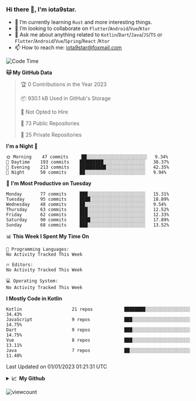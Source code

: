 ### Hi there 👋, I'm iota9star.

- 🌱 I’m currently learning `Rust` and more interesting things.
- 👯 I’m looking to collaborate on `Flutter`/`Android`/`Vue`/`Ktor`
- 💬 Ask me about anything related to `Kotlin`/`Dart`/`Java`/`JS`/`TS` or `Flutter`/`Android`/`Vue`/`Spring`/`React`
  /`Ktor`
- 📫 How to reach me: [iota9star@foxmail.com](iota9star@foxmail.com)



<!--START_SECTION:waka-->
![Code Time](http://img.shields.io/badge/Code%20Time-3%2C090%20hrs%2054%20mins-blue)

**🐱 My GitHub Data** 

> 🏆 0 Contributions in the Year 2023
 > 
> 📦 930.1 kB Used in GitHub's Storage 
 > 
> 🚫 Not Opted to Hire
 > 
> 📜 73 Public Repositories 
 > 
> 🔑 25 Private Repositories  
 > 
**I'm a Night 🦉** 

```text
🌞 Morning    47 commits     ██░░░░░░░░░░░░░░░░░░░░░░░   9.34% 
🌆 Daytime    193 commits    █████████░░░░░░░░░░░░░░░░   38.37% 
🌃 Evening    213 commits    ██████████░░░░░░░░░░░░░░░   42.35% 
🌙 Night      50 commits     ██░░░░░░░░░░░░░░░░░░░░░░░   9.94%

```
📅 **I'm Most Productive on Tuesday** 

```text
Monday       77 commits     ███░░░░░░░░░░░░░░░░░░░░░░   15.31% 
Tuesday      95 commits     ████░░░░░░░░░░░░░░░░░░░░░   18.89% 
Wednesday    48 commits     ██░░░░░░░░░░░░░░░░░░░░░░░   9.54% 
Thursday     63 commits     ███░░░░░░░░░░░░░░░░░░░░░░   12.52% 
Friday       62 commits     ███░░░░░░░░░░░░░░░░░░░░░░   12.33% 
Saturday     90 commits     ████░░░░░░░░░░░░░░░░░░░░░   17.89% 
Sunday       68 commits     ███░░░░░░░░░░░░░░░░░░░░░░   13.52%

```


📊 **This Week I Spent My Time On** 

```text
💬 Programming Languages: 
No Activity Tracked This Week

🔥 Editors: 
No Activity Tracked This Week

💻 Operating System: 
No Activity Tracked This Week

```

**I Mostly Code in Kotlin** 

```text
Kotlin                   21 repos            ████████░░░░░░░░░░░░░░░░░   34.43% 
JavaScript               9 repos             ███░░░░░░░░░░░░░░░░░░░░░░   14.75% 
Dart                     9 repos             ███░░░░░░░░░░░░░░░░░░░░░░   14.75% 
Vue                      8 repos             ███░░░░░░░░░░░░░░░░░░░░░░   13.11% 
Java                     7 repos             ██░░░░░░░░░░░░░░░░░░░░░░░   11.48%

```



 Last Updated on 01/01/2023 01:21:31 UTC
<!--END_SECTION:waka-->

<details>
  <summary><b>📈&nbsp;&nbsp;My Github</b></summary>
  <br>
  <img src='https://github-profile-trophy.vercel.app/?username=iota9star'>
  <img src='https://bad-apple-github-readme.vercel.app/api?show_bg=1&username=iota9star&hide_title=true'>
  <img src='http://cr-skills-chart-widget.azurewebsites.net/api/api?username=iota9star'>
</details>


![viewcount](https://count.getloli.com/get/@iota9star?theme=rule34)
